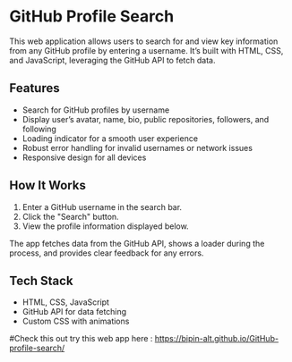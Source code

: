 # GitHub Profile Search

This web application allows users to search for and view key information from any GitHub profile by entering a username. It’s built with HTML, CSS, and JavaScript, leveraging the GitHub API to fetch data.

## Features

- Search for GitHub profiles by username
- Display user’s avatar, name, bio, public repositories, followers, and following
- Loading indicator for a smooth user experience
- Robust error handling for invalid usernames or network issues
- Responsive design for all devices

## How It Works

1. Enter a GitHub username in the search bar.
2. Click the "Search" button.
3. View the profile information displayed below.

The app fetches data from the GitHub API, shows a loader during the process, and provides clear feedback for any errors.

## Tech Stack

- HTML, CSS, JavaScript
- GitHub API for data fetching
- Custom CSS with animations

#Check this out
try this web app here : https://bipin-alt.github.io/GitHub-profile-search/
